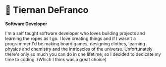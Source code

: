 # 📱 Tiernan DeFranco

**Software Developer**

I'm a self taught software developer who loves building projects and learning the ropes as I go.
I love creating things and if I wasn't a programmer I'd be making board games, designing clothes, learning physics and chemistry and the intricacies of the universe.
Unfortunately there's only so much you can do in one lifetime, so I decided to dedicate my time to coding. (Which I think was a great choice)
          

          
